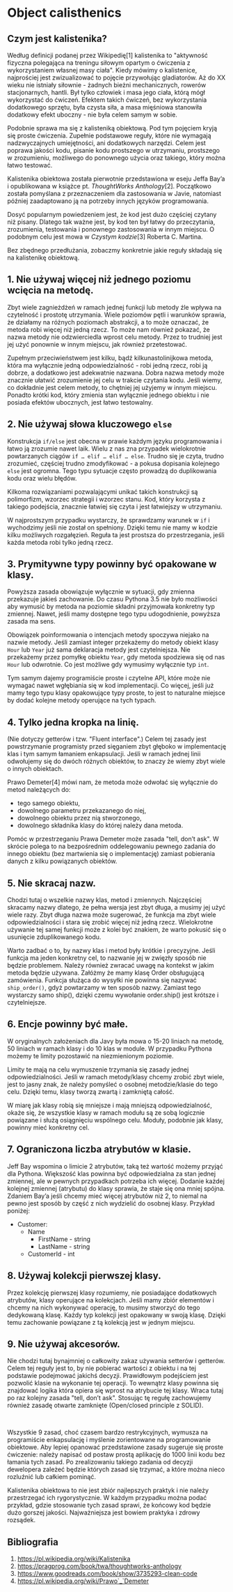 # Object calisthenics

## Czym jest kalistenika?

Według definicji podanej przez Wikipedię[1] kalistenika to "aktywność fizyczna
polegająca na	 treningu siłowym opartym o ćwiczenia z wykorzystaniem własnej
masy ciała". Kiedy mówimy o kalistenice, najprościej jest zwizualizować
to pojęcie przywołując gladiatorów. Aż do XX wieku nie istniały siłownie -
żadnych bieżni mechanicznych, rowerów stacjonarnych, hantli. Był tylko
człowiek i masa jego ciała, którą mógł wykorzystać do ćwiczeń. Efektem takich
ćwiczeń, bez wykorzystania dodatkowego sprzętu, była czysta siła, a masa
mięśniowa stanowiła dodatkowy efekt uboczny - nie była celem samym w sobie.

Podobnie sprawa ma się z kalisteniką obiektową. Pod tym pojęciem kryją się
proste ćwiczenia. Zupełnie podstawowe reguły, które nie wymagają
nadzwyczajnych umiejętności, ani dodatkowych narzędzi. Celem jest poprawa
jakości kodu, pisanie kodu prostszego w utrzymaniu, prostszego w zrozumieniu,
możliwego do ponownego użycia oraz takiego, który można łatwo testować.

Kalistenika obiektowa została pierwotnie przedstawiona w eseju Jeffa Bay’a
i opublikowana w książce pt. *ThoughtWorks Anthology*[2]. Początkowo została
pomyślana z przeznaczeniem dla zastosowania w Javie, natomiast później
zaadaptowano ją na potrzeby innych języków programowania.

Dosyć popularnym powiedzeniem jest, że kod jest dużo częściej czytany niż
pisany. Dlatego tak ważne jest, by kod ten był łatwy do przeczytania,
zrozumienia, testowania i ponownego zastosowania w innym miejscu. O podobnym
celu jest mowa w *Czystym kodzie*[3] Roberta C. Martina.

Bez zbędnego przedłużania, zobaczmy konkretnie jakie reguły składają się na kalistenikę obiektową.

## 1. Nie używaj więcej niż jednego poziomu wcięcia na metodę.

Zbyt wiele zagnieżdżeń w ramach jednej funkcji lub metody źle wpływa na
czytelność i prostotę utrzymania. Wiele poziomów pętli i warunków sprawia, że
działamy na różnych poziomach abstrakcji, a to może oznaczać, że metoda robi
więcej niż jedną rzecz. To może nam również pokazać, że nazwa metody nie
odzwierciedla wprost celu metody. Przez to trudniej jest jej użyć ponownie
w innym miejscu, jak również przetestować.

Zupełnym przeciwieństwem jest kilku, bądź kilkunastolinijkowa metoda, która
ma wyłącznie jedną odpowiedzialność - robi jedną rzecz, robi ją dobrze,
a dodatkowo jest adekwatnie nazwana. Dobra nazwa metody może znacznie ułatwić
zrozumienie jej celu w trakcie czytania kodu. Jeśli wiemy, co dokładnie jest
celem metody, to chętniej jej użyjemy w innym miejscu. Ponadto krótki kod,
który zmienia stan wyłącznie jednego obiektu i nie posiada efektów ubocznych,
jest łatwo testowalny.

## 2. Nie używaj słowa kluczowego `else`

Konstrukcja `if/else` jest obecna w prawie każdym języku programowania
i łatwo ją zrozumie nawet laik. Wielu z nas zna przypadek wielokrotnie
powtarzanych ciągów `if … elif … elif … else`. Trudno się je czyta, trudno
zrozumieć, częściej trudno zmodyfikować - a pokusa dopisania kolejnego `else`
jest ogromna. Tego typu sytuacje często prowadzą do duplikowania kodu oraz
wielu błędów.

Kilkoma rozwiązaniami pozwalającymi unikać takich konstrukcji są polimorfizm,
wzorzec strategii i wzorzec stanu. Kod, który korzysta z takiego podejścia,
znacznie łatwiej się czyta i jest łatwiejszy w utrzymaniu.

W najprostszym przypadku wystarczy, że sprawdzamy warunek w `if` i wychodzimy
jeśli nie został on spełniony. Dzięki temu nie mamy w kodzie kilku możliwych
rozgałęzień. Reguła ta jest prostsza do przestrzegania, jeśli każda metoda
robi tylko jedną rzecz.

## 3. Prymitywne typy powinny być opakowane w klasy.

Powyższa zasada obowiązuje wyłącznie w sytuacji, gdy zmienna przekazuje
jakieś zachowanie. Do czasu Pythona 3.5 nie było możliwości aby wymusić by
metoda na poziomie składni przyjmowała konkretny typ zmiennej. Nawet, jeśli
mamy dostępne tego typu udogodnienie, powyższa zasada ma sens.

Obowiązek poinformowania o intencjach metody spoczywa niejako na nazwie
metody. Jeśli zamiast integer przekażemy do metody obiekt klasy `Hour` lub
`Year` już sama deklaracja metody jest czytelniejsza. Nie przekażemy przez
pomyłkę obiektu `Year`, gdy metoda spodziewa się od nas `Hour` lub odwrotnie.
Co jest możliwe gdy wymusimy wyłącznie typ `int`.

Tym samym dajemy programiście proste i czytelne API, które może nie wymagać
nawet wgłębiania się w kod implementacji. Co więcej, jeśli już mamy tego typu
klasy opakowujące typy proste, to jest to naturalne miejsce by dodać kolejne
metody operujące na tych typach.

## 4. Tylko jedna kropka na linię.

(Nie dotyczy getterów i tzw. "Fluent interface".)
Celem tej zasady jest powstrzymanie programisty przed sięganiem zbyt głęboko
w implementację klas i tym samym łamaniem enkapsulacji. Jeśli w ramach jednej
linii odwołujemy się do dwóch różnych obiektów, to znaczy że wiemy zbyt wiele
o innych obiektach.

Prawo Demeter[4] mówi nam, że metoda może odwołać się wyłącznie do metod należących do:
* tego samego obiektu,
* dowolnego parametru przekazanego do niej,
* dowolnego obiektu przez nią stworzonego,
* dowolnego składnika klasy do której należy dana metoda.

Pomóc w przestrzeganiu Prawa Demeter może zasada "tell, don’t ask". W skrócie
polega to na bezpośrednim oddelegowaniu pewnego zadania do innego obiektu (bez
martwienia się o implementację) zamiast pobierania danych z kilku powiązanych obiektów.

## 5. Nie skracaj nazw.

Chodzi tutaj o wszelkie nazwy klas, metod i zmiennych. Najczęściej skracamy
nazwy dlatego, że pełna wersja jest zbyt długa, a musimy jej użyć wiele razy.
Zbyt długa nazwa może sugerować, że funkcja ma zbyt wiele odpowiedzialności
i stara się zrobić więcej niż jedną rzecz. Wielokrotne używanie tej samej
funkcji może z kolei być znakiem, że warto pokusić się o usunięcie
zduplikowanego kodu.

Warto zadbać o to, by nazwy klas i metod były krótkie i precyzyjne. Jeśli
funkcja ma jeden konkretny cel, to nazwanie jej w zwięzły sposób nie będzie
problemem. Należy również zwracać uwagę na kontekst w jakim metoda będzie
używana. Załóżmy że mamy klasę Order obsługującą zamówienia. Funkcja służąca
do wysyłki nie powinna się nazywać `ship_order()`, gdyż powtarzamy w ten
sposób nazwy. Zamiast tego wystarczy samo ship(), dzięki czemu wywołanie
order.ship() jest krótsze i czytelniejsze.

## 6. Encje powinny być małe.

W oryginalnych założeniach dla Javy była mowa o 15-20 liniach na metodę,
50 liniach w ramach klasy i do 10 klas w module. W przypadku Pythona możemy
te limity pozostawić na niezmienionym poziomie.

Limity te mają na celu wymuszenie trzymania się zasady jednej
odpowiedzialności. Jeśli w ramach metody/klasy chcemy zrobić zbyt wiele, jest
to jasny znak, że należy pomyśleć o osobnej metodzie/klasie do tego celu.
Dzięki temu, klasy tworzą zwartą i zamkniętą całość.

W miarę jak klasy robią się mniejsze i mają mniejszą odpowiedzialność, okaże
się, że wszystkie klasy w ramach modułu są ze sobą logicznie powiązane i służą
osiągnięciu wspólnego celu. Moduły, podobnie jak klasy, powinny mieć konkretny cel.

## 7. Ograniczona liczba atrybutów w klasie.

Jeff Bay wspomina o limicie 2 atrybutów, taką też wartość możemy przyjąć dla
Pythona. Większość klas powinna być odpowiedzialna za stan jednej zmiennej,
ale w pewnych przypadkach potrzeba ich więcej. Dodanie każdej kolejnej
zmiennej (atrybutu) do klasy sprawia, że staje się ona mniej spójna. Zdaniem
Bay’a jeśli chcemy mieć więcej atrybutów niż 2, to niemal na pewno jest sposób
by część z nich wydzielić do osobnej klasy. Przykład poniżej:

 * Customer:
   * Name
     * FirstName - string
     * LastName - string
   * CustomerId - int

## 8. Używaj kolekcji pierwszej klasy.
Przez kolekcję pierwszej klasy rozumiemy, nie posiadające dodatkowych
atrybutów, klasy operujące na kolekcjach. Jeśli mamy zbiór elementów i chcemy
na nich wykonywać operację, to musimy stworzyć do tego dedykowaną klasę. Każdy
typ kolekcji jest opakowany w swoją klasę. Dzięki temu zachowanie powiązane
z tą kolekcją jest w jednym miejscu.

## 9. Nie używaj akcesorów.

Nie chodzi tutaj bynajmniej o całkowity zakaz używania setterów i getterów.
Celem tej reguły jest to, by nie pobierać wartości z obiektu i na tej
podstawie podejmować jakichś decyzji. Prawidłowym podejściem jest pozwolić
klasie na wykonanie tej operacji. To wewnątrz klasy powinna się znajdować
logika która opiera się wprost na atrybucie tej klasy. Wraca tutaj po raz
kolejny zasada "tell, don’t ask". Stosując tę regułę zachowujemy również
zasadę otwarte zamknięte (Open/closed principle z SOLID).

&nbsp;

Wszystkie 9 zasad, choć czasem bardzo restrykcyjnych, wymusza na programiście
enkapsulację i myślenie zorientowane na programowanie obiektowe. Aby lepiej
opanować przedstawione zasady sugeruje się proste ćwiczenie: należy napisać
od postaw prostą aplikację do 1000 linii kodu bez łamania tych zasad.
Po zrealizowaniu takiego zadania od decyzji dewelopera zależeć będzie których
zasad się trzymać, a które można nieco rozluźnić lub całkiem pominąć.

Kalistenika obiektowa to nie jest zbiór najlepszych praktyk i nie należy
przestrzegać ich rygorystycznie. W każdym przypadku można podać przykład,
gdzie stosowanie tych zasad sprawi, że końcowy kod będzie dużo gorszej
jakości. Najważniejsza jest bowiem praktyka i zdrowy rozsądek.

## Bibliografia

1. https://pl.wikipedia.org/wiki/Kalistenika
2. https://pragprog.com/book/twa/thoughtworks-anthology
3. https://www.goodreads.com/book/show/3735293-clean-code
4. https://pl.wikipedia.org/wiki/Prawo`_`Demeter
